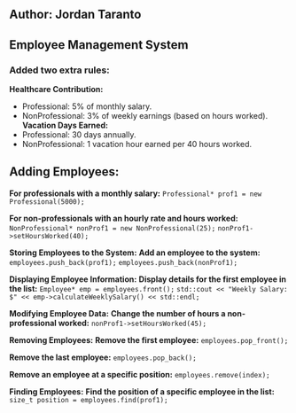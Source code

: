 ## Author: Jordan Taranto
## Employee Management System

### Added two extra rules: 
**Healthcare Contribution:**
- Professional: 5% of monthly salary.
- NonProfessional: 3% of weekly earnings (based on hours worked).
**Vacation Days Earned:**
- Professional: 30 days annually.
- NonProfessional: 1 vacation hour earned per 40 hours worked.

## **Adding Employees:**
**For professionals with a monthly salary:**
```Professional* prof1 = new Professional(5000);```

**For non-professionals with an hourly rate and hours worked:**
```NonProfessional* nonProf1 = new NonProfessional(25);```
```nonProf1->setHoursWorked(40);```

**Storing Employees to the System:**
**Add an employee to the system:**
```employees.push_back(prof1);```
```employees.push_back(nonProf1);```

**Displaying Employee Information:**
**Display details for the first employee in the list:**
```Employee* emp = employees.front();```
```std::cout << "Weekly Salary: $" << emp->calculateWeeklySalary() << std::endl;```

**Modifying Employee Data:**
**Change the number of hours a non-professional worked:**
```nonProf1->setHoursWorked(45);```

**Removing Employees:**
**Remove the first employee:**
```employees.pop_front();```

**Remove the last employee:**
```employees.pop_back();```

**Remove an employee at a specific position:**
```employees.remove(index);```

**Finding Employees:**
**Find the position of a specific employee in the list:**
```size_t position = employees.find(prof1);```